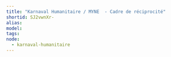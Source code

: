 ```yaml
---
title: "Karnaval Humanitaire / MYNE  - Cadre de réciprocité"
shortid: SJ2vwnXr-
alias:
model:
tags:
node: 
  - karnaval-humanitaire
---
```

